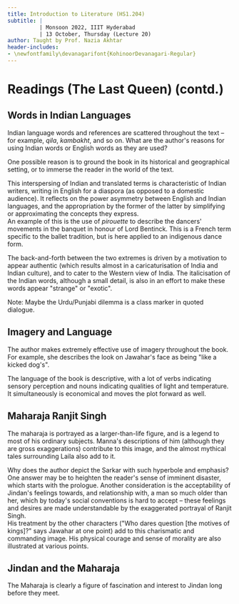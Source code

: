 ```yaml
---
title: Introduction to Literature (HS1.204)
subtitle: |
          | Monsoon 2022, IIIT Hyderabad
          | 13 October, Thursday (Lecture 20)
author: Taught by Prof. Nazia Akhtar
header-includes:
- \newfontfamily\devanagarifont{KohinoorDevanagari-Regular}
---
```


# Readings (The Last Queen) (contd.)
## Words in Indian Languages
Indian language words and references are scattered throughout the text – for example, *qila*, *kambakht*, and so on. What are the author's reasons for using Indian words or English words as they are used?

One possible reason is to ground the book in its historical and geographical setting, or to immerse the reader in the world of the text.

This interspersing of Indian and translated terms is characteristic of Indian writers, writing in English for a diaspora (as opposed to a domestic audience). It reflects on the power asymmetry between English and Indian languages, and the appropriation by the former of the latter by simplifying or approximating the concepts they express.  
An example of this is the use of *pirouette* to describe the dancers' movements in the banquet in honour of Lord Bentinck. This is a French term specific to the ballet tradition, but is here applied to an indigenous dance form.

The back-and-forth between the two extremes is driven by a motivation to appear authentic (which results almost in a caricaturisation of India and Indian culture), and to cater to the Western view of India. The italicisation of the Indian words, although a small detail, is also in an effort to make these words appear "strange" or "exotic".

Note: Maybe the Urdu/Punjabi dilemma is a class marker in quoted dialogue.

## Imagery and Language
The author makes extremely effective use of imagery throughout the book. For example, she describes the look on Jawahar's face as being "like a kicked dog's".

The language of the book is descriptive, with a lot of verbs indicating sensory perception and nouns indicating qualities of light and temperature. It simultaneously is economical and moves the plot forward as well.

## Maharaja Ranjit Singh
The maharaja is portrayed as a larger-than-life figure, and is a legend to most of his ordinary subjects. Manna's descriptions of him (although they are gross exaggerations) contribute to this image, and the almost mythical tales surrounding Laila also add to it.

Why does the author depict the Sarkar with such hyperbole and emphasis? One answer may be to heighten the reader's sense of imminent disaster, which starts with the prologue. Another consideration is the acceptability of Jindan's feelings towards, and relationship with, a man so much older than her, which by today's social conventions is hard to accept – these feelings and desires are made understandable by the exaggerated portrayal of Ranjit Singh.  
His treatment by the other characters ("Who dares question [the motives of kings]?" says Jawahar at one point) add to this charismatic and commanding image. His physical courage and sense of morality are also illustrated at various points.

## Jindan and the Maharaja
The Maharaja is clearly a figure of fascination and interest to Jindan long before they meet.